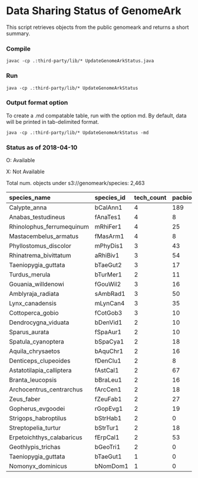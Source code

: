 # Data Sharing Status of GenomeArk

This script retrieves objects from the public genomeark and returns a short summary.

### Compile
```
javac -cp .:third-party/lib/* UpdateGenomeArkStatus.java
```

### Run
```
java -cp .:third-party/lib/* UpdateGenomeArkStatus
```

### Output format option
To create a .md compatable table, run with the option md.
By default, data will be printed in tab-delimited format.
```
java -cp .:third-party/lib/* UpdateGenomeArkStatus -md
```

### Status as of 2018-04-10

O: Available

X: Not Available

Total num. objects under s3://genomeark/species: 2,463


| species_name	| species_id	| tech_count	| pacbio_subreads	| pacbio_scrubs	| 10x	| bionano_tgh	| bionano_dls	| bionano_bnx	| bionano_cmap	| hic |
| :---------- | :---------- | :---------- | :---------- | :---------- | :----- | :----- | :----- | :----- | :----- | :----- |
| Calypte_anna	| bCalAnn1	| 4	| 189	| 0	| 1	| O	| O	| O	| O	| arima |
| Anabas_testudineus	| fAnaTes1	| 4	| 8	| 8	| 4	| O	| X	| O	| O	| arima |
| Rhinolophus_ferrumequinum	| mRhiFer1	| 4	| 25	| 25	| 12	| O	| X	| O	| O	| phase |
| Mastacembelus_armatus	| fMasArm1	| 4	| 8	| 0	| 4	| O	| X	| O	| O	| arima |
| Phyllostomus_discolor	| mPhyDis1	| 3	| 43	| 43	| 0	| O	| X	| O	| X	| arima |
| Rhinatrema_bivittatum	| aRhiBiv1	| 3	| 54	| 0	| 12	| O	| X	| O	| O	|  |
| Taeniopygia_guttata	| bTaeGut2	| 3	| 17	| 17	| 0	| O	| X	| O	| X	| arima |
| Turdus_merula	| bTurMer1	| 2	| 11	| 11	| 0	| O	| O	| O	| X	|  |
| Gouania_willdenowi	| fGouWil2	| 3	| 16	| 16	| 4	| O	| X	| O	| O	|  |
| Amblyraja_radiata	| sAmbRad1	| 3	| 50	| 50	| 0	| O	| X	| O	| X	| arima |
| Lynx_canadensis	| mLynCan4	| 3	| 35	| 35	| 0	| O	| X	| O	| X	| arima |
| Cottoperca_gobio	| fCotGob3	| 3	| 10	| 10	| 4	| O	| X	| O	| O	|  |
| Dendrocygna_viduata	| bDenVid1	| 2	| 10	| 10	| 0	| O	| X	| O	| X	|  |
| Sparus_aurata	| fSpaAur1	| 2	| 10	| 0	| 12	| X	| X	| X	| X	|  |
| Spatula_cyanoptera	| bSpaCya1	| 2	| 18	| 18	| 0	| O	| X	| O	| X	|  |
| Aquila_chrysaetos	| bAquChr1	| 2	| 16	| 0	| 12	| X	| X	| X	| X	|  |
| Denticeps_clupeoides	| fDenClu1	| 2	| 8	| 8	| 4	| X	| X	| X	| X	|  |
| Astatotilapia_calliptera	| fAstCal1	| 2	| 67	| 0	| 4	| X	| X	| O	| O	|  |
| Branta_leucopsis	| bBraLeu1	| 2	| 16	| 16	| 0	| O	| X	| O	| X	|  |
| Archocentrus_centrarchus	| fArcCen1	| 2	| 18	| 0	| 0	| X	| X	| X	| X	| phase |
| Zeus_faber	| fZeuFab1	| 2	| 27	| 0	| 4	| X	| X	| X	| X	|  |
| Gopherus_evgoodei	| rGopEvg1	| 2	| 19	| 19	| 0	| X	| O	| O	| X	|  |
| Strigops_habroptilus	| bStrHab1	| 2	| 0	| 0	| 0	| X	| O	| O	| X	| arima |
| Streptopelia_turtur	| bStrTur1	| 2	| 18	| 0	| 12	| X	| X	| X	| X	|  |
| Erpetoichthys_calabaricus	| fErpCal1	| 2	| 53	| 53	| 8	| X	| X	| X	| X	|  |
| Geothlypis_trichas	| bGeoTri1	| 2	| 0	| 0	| 0	| O	| X	| O	| X	| arima |
| Taeniopygia_guttata	| bTaeGut1	| 1	| 0	| 0	| 0	| X	| X	| X	| X	| arima |
| Nomonyx_dominicus	| bNomDom1	| 1	| 0	| 0	| 0	| O	| X	| O	| X	|  |
